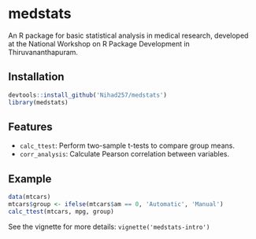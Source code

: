 # medstats

An R package for basic statistical analysis in medical research, developed at the National Workshop on R Package Development in Thiruvananthapuram.

## Installation

```R
devtools::install_github('Nihad257/medstats')
library(medstats)
```

## Features

- `calc_ttest`: Perform two-sample t-tests to compare group means.
- `corr_analysis`: Calculate Pearson correlation between variables.

## Example

```R
data(mtcars)
mtcars$group <- ifelse(mtcars$am == 0, 'Automatic', 'Manual')
calc_ttest(mtcars, mpg, group)
```

See the vignette for more details: `vignette('medstats-intro')`
